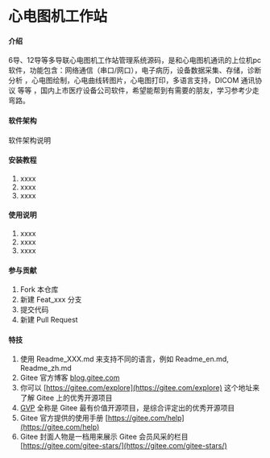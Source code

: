 # 心电图机工作站

#### 介绍
6导、12导等多导联心电图机工作站管理系统源码，是和心电图机通讯的上位机pc软件，功能包含：网络通信（串口/网口），电子病历，设备数据采集、存储，诊断分析 ，心电图绘制，心电曲线转图片，心电图打印，多语言支持，DICOM 通讯协议 等等 ，国内上市医疗设备公司软件，希望能帮到有需要的朋友，学习参考少走弯路。


#### 软件架构
软件架构说明


#### 安装教程

1.  xxxx
2.  xxxx
3.  xxxx

#### 使用说明

1.  xxxx
2.  xxxx
3.  xxxx

#### 参与贡献

1.  Fork 本仓库
2.  新建 Feat_xxx 分支
3.  提交代码
4.  新建 Pull Request


#### 特技

1.  使用 Readme\_XXX.md 来支持不同的语言，例如 Readme\_en.md, Readme\_zh.md
2.  Gitee 官方博客 [blog.gitee.com](https://blog.gitee.com)
3.  你可以 [https://gitee.com/explore](https://gitee.com/explore) 这个地址来了解 Gitee 上的优秀开源项目
4.  [GVP](https://gitee.com/gvp) 全称是 Gitee 最有价值开源项目，是综合评定出的优秀开源项目
5.  Gitee 官方提供的使用手册 [https://gitee.com/help](https://gitee.com/help)
6.  Gitee 封面人物是一档用来展示 Gitee 会员风采的栏目 [https://gitee.com/gitee-stars/](https://gitee.com/gitee-stars/)
